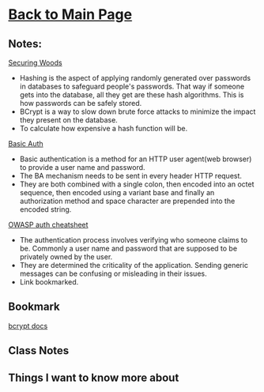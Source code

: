 # [Back to Main Page](https://reecerenninger.github.io/reading-notes/)

## Notes:

[Securing Woods](https://thehackernews.com/2014/04/securing-passwords-with-bcrypt-hashing.html)

- Hashing is the aspect of applying randomly generated over passwords in databases to safeguard people's passwords.  That
way if someone gets into the database, all they get are these hash algorithms.  This is how passwords can be safely stored.
- BCrypt is a way to slow down brute force attacks to minimize the impact they present on the database.
- To calculate how expensive a hash function will be.

[Basic Auth](https://en.wikipedia.org/wiki/Basic_access_authentication)

- Basic authentication is a method for an HTTP user agent(web browser) to provide a user name and password. 
- The BA mechanism needs to be sent in every header HTTP request.
- They are both combined with a single colon, then encoded into an octet sequence, then encoded using a variant base and finally an authorization method and space character are prepended into the encoded string.

[OWASP auth cheatsheet](https://www.owasp.org/index.php/Authentication_Cheat_Sheet)

- The authentication process involves verifying who someone claims to be. Commonly a user name and password that are supposed to be privately owned by the user.
- They are determined the criticality of the application.  Sending generic messages can be confusing or misleading in their issues.
- Link bookmarked.

## Bookmark

[bcrypt docs](https://www.npmjs.com/package/bcrypt)

## Class Notes

## Things I want to know more about
